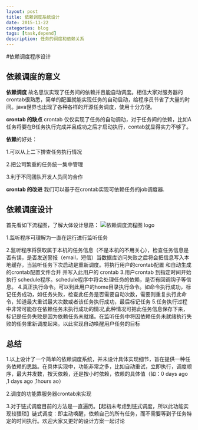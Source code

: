 ```yaml
---
layout: post
title: 依赖调度系统设计
date: 2015-11-22
categories: blog
tags: [task,depend]
description: 任务的调度和依赖关系
---
```



#依赖调度程序设计

## 依赖调度的意义
**依赖调度** 故名思议实现了任务间的依赖并且能自动调度。相信大家对服务器的crontab很熟悉，简单的配置就能实现任务的自动启动，给程序员节省了大量的时间。java世界也出现了各种各样的开源任务调度，使用十分方便。

**crontab 的缺点** crontab 仅仅实现了任务的自动调动，对于任务间的依赖，比如A任务将要在B任务执行完成并且成功之后才启动执行，contab就显得实力不够了。

**依赖**的好处：

 1.可以从上二下排查任务执行情况
 
 2.把公司繁重的任务统一集中管理
 
 3.利于不同团队开发人员间的合作
 
**crontab 的改进** 我们可以基于在crontab实现可依赖任务的job调度器.



## 依赖调度设计

首先看如下流程图，了解大体设计思路：
![依赖调度流程图 logo](/Users/hao.su/Desktop/depend.png)

1.监听程序可理解为一直在运行进行监听任务

2.监听程序将获取属于本机的任务信息（不是本机的不用关心），检查任务信息是否有误，是否发送警报（email，短信）当数据库访问失败之后将会把信息写入本地缓存，当监听任务下次启动是重新调度。将执行用户的crontab配置 和自动生成的crontab配置文件合并 并写入此用户的 crontab
3.用户crontab 到指定时间开始执行 schedule程序。schedule程序中将会处理任务的依赖，是否有回调钩子等信息。
4.真正执行命令。可以到此用户的home目录执行命令。如命令执行成功，标记任务成功，如任务失败，检查此任务是否需要自动次数，需要则重复执行此命令，知道最大重试最大次数或者该任务执行成功，最后标记任务
5.任务执行过程中非常可能存在依赖任务未执行成功的情况,此种情况可把此任务信息保存下来，标记是任务失败是因为依赖任务未就绪。在监听任务中将因依赖任务未就绪执行失败的任务重新调度起来。以此实现自动唤醒用户任务的目标


## 总结

1.以上设计了一个简单的依赖调度系统，并未设计具体实现细节，旨在提供一种任务依赖的思路。在具体实现中，功能非常之多，比如自动重试，立即执行，调度顺序，最大并发数，按天依赖，还是按小时依赖，依赖的具体值（如：0 days ago ,1 days ago ,1hours ao）

2.调度的功能靠服务器crontab来实现

3.对于链式调度目前的方法是一直遍历。【起初未考虑到链式调度，所以此功能实现较猥琐】链式调度：即主动唤醒，依赖自己的所有任务，而不需要等到子任务特定的时间执行。欢迎大家又更好的设计方案一起讨论
















